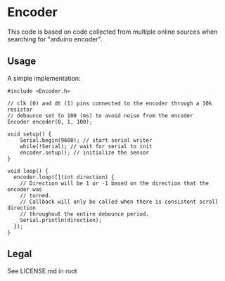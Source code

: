 # Encoder

This code is based on code collected from multiple online sources when searching 
for "arduino encoder".

## Usage
A simple implementation:

```
#include <Encoder.h>

// clk (0) and dt (1) pins connected to the encoder through a 10k resistor
// debounce set to 100 (ms) to avoid noise from the encoder
Encoder encoder(0, 1, 100); 

void setup() {
    Serial.begin(9600); // start serial writer
    while(!Serial); // wait for serial to init
    encoder.setup(); // initialize the sensor
}

void loop() {
  encoder.loop([](int direction) {
    // Direction will be 1 or -1 based on the direction that the encoder was 
    // turned.
    // Callback will only be called when there is consistent scroll direction 
    // throughout the entire debounce period.
    Serial.println(direction);
  });
}
```

## Legal
See LICENSE.md in root